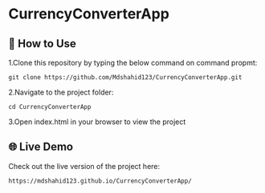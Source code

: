 # CurrencyConverterApp



## 🚀 How to Use

1.Clone this repository by typing the below command on command propmt:
```
git clone https://github.com/Mdshahid123/CurrencyConverterApp.git
```
   
2.Navigate to the project folder:
```
cd CurrencyConverterApp
```
 
3.Open index.html in your browser to view the project



## 🌐 Live Demo

Check out the live version of the project here:
```
https://mdshahid123.github.io/CurrencyConverterApp/
```
